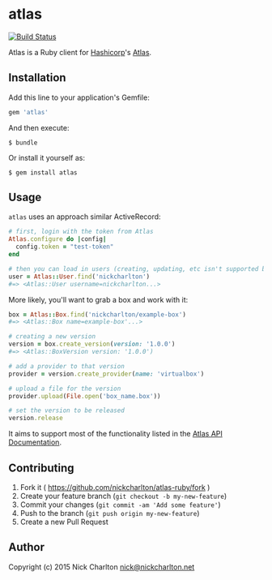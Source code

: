 # atlas

[![Build Status](https://travis-ci.org/nickcharlton/atlas-ruby.svg?branch=master)](https://travis-ci.org/nickcharlton/atlas-ruby)

Atlas is a Ruby client for [Hashicorp][]'s [Atlas][].

## Installation

Add this line to your application's Gemfile:

```ruby
gem 'atlas'
```

And then execute:

    $ bundle

Or install it yourself as:

    $ gem install atlas

## Usage

`atlas` uses an approach similar ActiveRecord:

```ruby
# first, login with the token from Atlas
Atlas.configure do |config|
  config.token = "test-token"
end

# then you can load in users (creating, updating, etc isn't supported by Atlas)
user = Atlas::User.find('nickcharlton')
#=> <Atlas::User username=nickcharlton...>
```

More likely, you'll want to grab a box and work with it:

```ruby
box = Atlas::Box.find('nickcharlton/example-box')
#=> <Atlas::Box name=example-box'...>

# creating a new version
version = box.create_version(version: '1.0.0')
#=> <Atlas::BoxVersion version: '1.0.0')

# add a provider to that version
provider = version.create_provider(name: 'virtualbox')

# upload a file for the version
provider.upload(File.open('box_name.box'))

# set the version to be released
version.release
```

It aims to support most of the functionality listed in the [Atlas API
Documentation][].

## Contributing

1. Fork it ( https://github.com/nickcharlton/atlas-ruby/fork )
2. Create your feature branch (`git checkout -b my-new-feature`)
3. Commit your changes (`git commit -am 'Add some feature'`)
4. Push to the branch (`git push origin my-new-feature`)
5. Create a new Pull Request

## Author

Copyright (c) 2015 Nick Charlton <nick@nickcharlton.net>

[Hashicorp]: https://www.hashicorp.com
[Atlas]: https://atlas.hashicorp.com
[Atlas API Documentation]: https://atlas.hashicorp.com/docs
